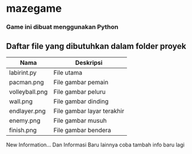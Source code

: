 # mazegame
### Game ini dibuat menggunakan Python

## Daftar file yang dibutuhkan dalam folder proyek

Nama           | Deskripsi
---------------|------------------
labirint.py    | File utama
pacman.png     | File gambar pemain
volleyball.png | File gambar peluru
wall.png       | File gambar dinding
endlayer.png   | File gambar layar terakhir
enemy.png      | File gambar musuh
finish.png     | File gambar bendera

New Information...
Dan Informasi Baru lainnya
coba tambah info baru lagi
